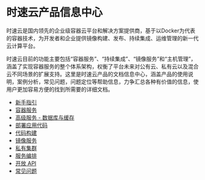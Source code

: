 # 时速云产品信息中心

时速云是国内领先的企业级容器云平台和解决方案提供商，基于以Docker为代表的容器技术，为开发者和企业提供镜像构建、发布、持续集成、运维管理的新一代云计算平台。

时速云目前的功能主要包括“容器服务”、“持续集成”、“镜像服务”和“主机管理”，涵盖了实现容器服务的整个体系架构，权衡了平台未来对公有云、私有云以及混合云不同场景的扩展支持。这里是时速云产品的文档信息中心，涵盖产品的使用说明，案例分析，常见问题，问题定位等帮助信息，力争汇总各种有价值的信息，使用户更加容易方便的找到所需要的详细文档。

* [新手指引](/doc/v1/getting_started/README.md)
* [容器服务](/doc/v1/container/README.md)
* [高级服务 - 数据库与缓存](/doc/v1/advservices/README.md)
* [部署应用代码](/doc/v1/deploycode/README.md)
* [代码构建](/doc/v1/ci/README.md)
* [镜像服务](/doc/v1/registry/README.md)
* [私有集群](/doc/v1/host/README.md)
* [服务编排](/doc/v1/stack/README.md)
* [开放 API](/doc/v1/api/README.md)
* [常见问题](/doc/v1/faq/README.md)
